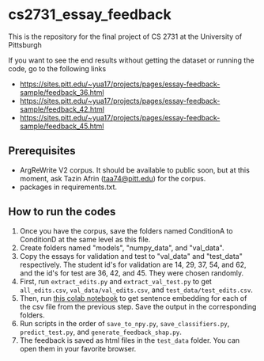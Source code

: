 # cs2731_essay_feedback

This is the repository for the final project of CS 2731 at the University of Pittsburgh

If you want to see the end results without getting the dataset or running the code, go to the following links
- https://sites.pitt.edu/~yua17/projects/pages/essay-feedback-sample/feedback_36.html
- https://sites.pitt.edu/~yua17/projects/pages/essay-feedback-sample/feedback_42.html
- https://sites.pitt.edu/~yua17/projects/pages/essay-feedback-sample/feedback_45.html

## Prerequisites 

- ArgReWrite V2 corpus. It should be available to public soon, but at this moment, ask Tazin Afrin (taa74@pitt.edu) for the corpus. 
- packages in requirements.txt.

## How to run the codes

1. Once you have the corpus, save the folders named ConditionA to ConditionD at the same level as this file.
2. Create folders named "models", "numpy_data", and "val_data".
3. Copy the essays for validation and test to "val_data" and "test_data" respectively. The student id's for validation are 14, 29, 37, 54, and 62, and the id's for test are 36, 42, and 45. They were chosen randomly.
4. First, run `extract_edits.py` and `extract_val_test.py` to get `all_edits.csv`, `val_data/val_edits.csv`, and `test_data/test_edits.csv`.
5. Then, run [this colab notebook](https://colab.research.google.com/drive/12iw1PXlT5Ks_LZnwu-VhKS05iOMgkVqa?usp=sharing) to get sentence embedding for each of the csv file from the previous step. Save the output in the corresponding folders. 
6. Run scripts in the order of `save_to_npy.py`, `save_classifiers.py`, `predict_test.py`, and `generate_feedback_shap.py`.
7. The feedback is saved as html files in the `test_data` folder. You can open them in your favorite browser.
